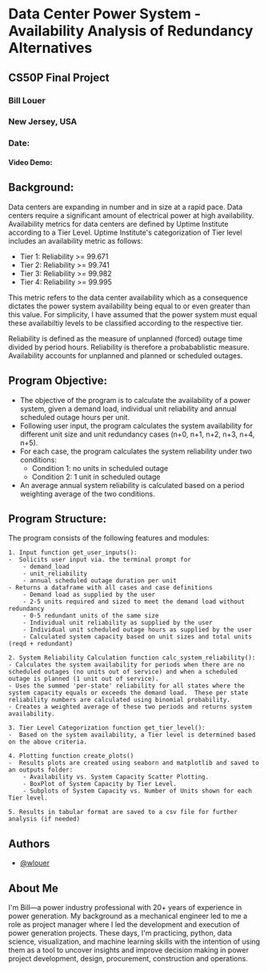 
#  Data Center Power System - Availability Analysis of Redundancy Alternatives
## CS50P Final Project
### Bill Louer
###  New Jersey, USA
###  Date: 


#### Video Demo:  <URL HERE>

##  Background:
Data centers are expanding in number and in size at a rapid pace.  Data centers require a significant amount of electrical power at high availability.  Availability metrics for data centers are defined by Uptime Institute according to a Tier Level.  Uptime Institute's categorization of Tier level includes an availability metric as follows:
- Tier 1: Reliability >= 99.671
- Tier 2: Reliability >= 99.741
- Tier 3: Reliability >= 99.982
- Tier 4: Reliability >= 99.995

This metric refers to the data center availability which as a consequence dictates the power system availability being equal to or even greater than this value.  For simplicity, I have assumed that the power system must equal these availabiltiy levels to be classified according to the respective tier.

Reliability is defined as the measure of unplanned (forced) outage time divided by period hours.  Reliability is therefore a probabablistic measure.
Availability accounts for unplanned and planned or scheduled outages.  

##  Program Objective:  
- The objective of the program is to calculate the availability of a power system, given a demand load, individual unit reliability and annual scheduled outage hours per unit.
- Following user input, the program calculates the system availability for different unit size and unit redundancy cases (n+0, n+1, n+2, n+3, n+4, n+5).
-  For each case, the program calculates the system reliability under two conditions:
    - Condition 1:  no units in scheduled outage
    - Condition 2:  1 unit in scheduled outage
-  An average annual system reliability is calculated based on a period weighting average of the two conditions. 

##  Program Structure:  
The program consists of the following features and modules:

    1. Input function get_user_inputs():  
    -  Solicits user input via. the terminal prompt for 
        - demand_load 
        - unit_reliability 
        - annual scheduled outage duration per unit
    - Returns a dataframe with all cases and case definitions
        - Demand load as supplied by the user 
        - 2-5 units required and sized to meet the demand load without redundancy
        - 0-5 redundant units of the same size
        - Individual unit reliability as supplied by the user
        - Individual unit scheduled outage hours as supplied by the user
        - Calculated system capacity based on unit sizes and total units (reqd + redundant)

    2. System Reliability Calculation function calc_system_reliability():
    - Calculates the system availability for periods when there are no scheduled outages (no units out of service) and when a scheduled outage is planned (1 unit out of service).
    - Uses the summed 'per-state' reliability for all states where the system capacity equals or exceeds the demand load.  These per state reliability numbers are calculated using binomial probability.
    - Creates a weighted average of these two periods and returns system availability.
    
    3. Tier Level Categorization function get_tier_level():
    -  Based on the system availability, a Tier level is determined based on the above criteria.  
    
    4. Plotting function create_plots()
    -  Results plots are created using seaborn and matplotlib and saved to an outputs folder:
        - Availability vs. System Capacity Scatter Plotting.
        - BoxPlot of System Capacity by Tier Level.
        - Subplots of System Capacity vs. Number of Units shown for each Tier level.

    5. Results in tabular format are saved to a csv file for further analysis (if needed)

## Authors

- [@wlouer](https://www.github.com/wlouer)

## About Me
I'm Bill—a power industry professional with 20+ years of experience in power generation. My background as a mechanical engineer led to me a role as project manager where I led the development and execution of power generation projects. These days, I'm practicing, python, data science, visualization, and machine learning skills with the intention of using them as a tool to uncover insights and improve decision making in power project development, design, procurement, construction and operations.